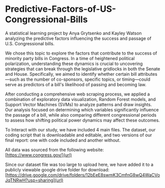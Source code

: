 # Predictive-Factors-of-US-Congressional-Bills
A statistical learning project by Anya Grytsenko and Kayley Watson analyzing the predictive factors influencing the success and passage of U.S. Congressional bills.

We chose this topic to explore the factors that contribute to the success of minority party bills in Congress. In a time of heightened political polarization, understanding these dynamics is crucial to uncovering strategies that can break through the legislative gridlocks in both the Senate and House. Specifically, we aimed to identify whether certain bill attributes—such as the number of co-sponsors, specific topics, or timing—could serve as predictors of a bill's likelihood of passing and becoming law.

After conducting a comprehensive web scraping process, we applied a combination of exploratory data visualization, Random Forest models, and Support Vector Machines (SVMs) to analyze patterns and draw insights. Our analysis focused on determining which variables significantly influence the passage of a bill, while also comparing different congressional periods to assess how shifting political power dynamics may affect these outcomes.

To Interact with our study, we have included 4 main files. The dataset, our coding script that is downloadable and editable, and two versions of our final report: one with code included and another without.

All data was sourced from the following website: [https://www.congress.gov/](url)

Since our dataset file was too large to upload here, we have added it to a publicly viewable google drive folder for download: [https://drive.google.com/drive/folders/12bEeE8swmK3CmfnG8wQ4WaCVoJqTNRwH?usp=sharing](url)
